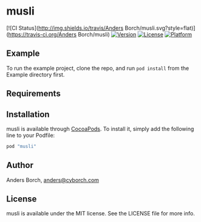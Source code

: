 # musli

[![CI Status](http://img.shields.io/travis/Anders Borch/musli.svg?style=flat)](https://travis-ci.org/Anders Borch/musli)
[![Version](https://img.shields.io/cocoapods/v/musli.svg?style=flat)](http://cocoapods.org/pods/musli)
[![License](https://img.shields.io/cocoapods/l/musli.svg?style=flat)](http://cocoapods.org/pods/musli)
[![Platform](https://img.shields.io/cocoapods/p/musli.svg?style=flat)](http://cocoapods.org/pods/musli)

## Example

To run the example project, clone the repo, and run `pod install` from the Example directory first.

## Requirements

## Installation

musli is available through [CocoaPods](http://cocoapods.org). To install
it, simply add the following line to your Podfile:

```ruby
pod "musli"
```

## Author

Anders Borch, anders@cyborch.com

## License

musli is available under the MIT license. See the LICENSE file for more info.
